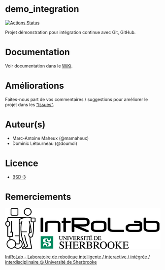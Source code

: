 # demo_integration
[![Actions Status](https://github.com/introlab/demo_integration/actions/workflows/build_test_and_release.yml/badge.svg)](https://github.com/introlab/demo_integration/actions)

Projet démonstration pour intégration continue avec Git, GitHub.

# Documentation
Voir documentation dans le [WiKi](https://github.com/introlab/demo_integration/wiki).

# Améliorations
Faites-nous part de vos commentaires / suggestions pour améliorer le projet dans les ["Issues"](https://github.com/introlab/demo_integration/issues).

# Auteur(s)
* Marc-Antoine Maheux (@mamaheux)
* Dominic Létourneau (@doumdi)

# Licence
* [BSD-3](LICENSE)

# Remerciements

![IntRoLab](IntRoLab.png)

[IntRoLab - Laboratoire de robotique intelligente / interactive / intégrée / interdisciplinaire @ Université de Sherbrooke](https://introlab.3it.usherbrooke.ca)
